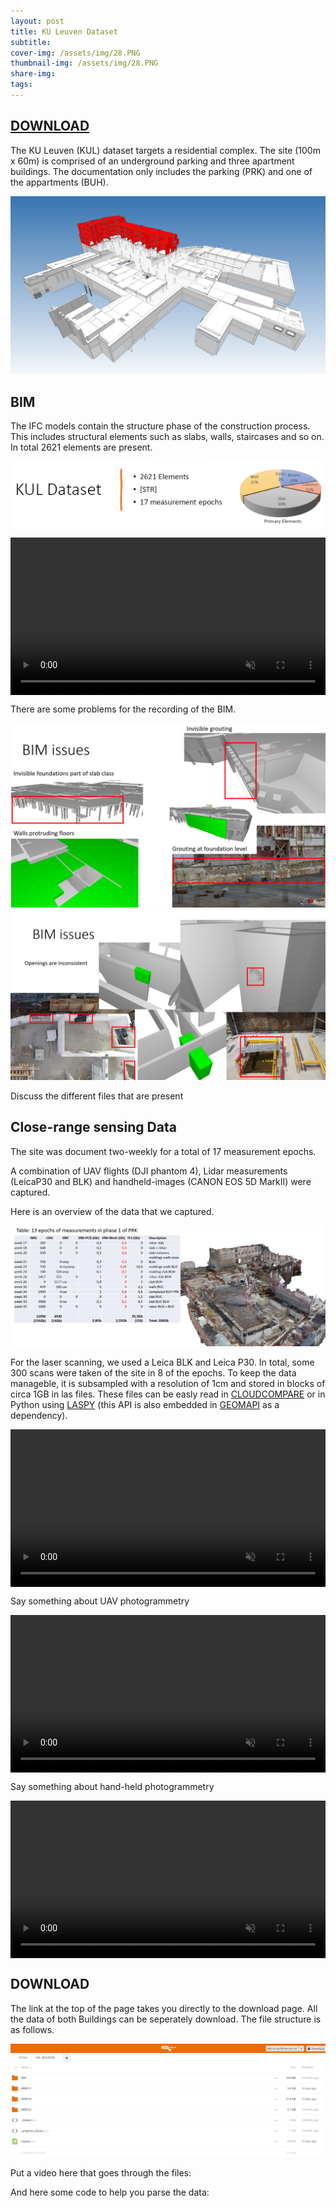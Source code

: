 ```yaml
---
layout: post
title: KU Leuven Dataset
subtitle: 
cover-img: /assets/img/28.PNG
thumbnail-img: /assets/img/28.PNG
share-img: 
tags:
---
```


## [DOWNLOAD](https://surfdrive.surf.nl/files/index.php/s/BCUtjn2hZ06hPt4/authenticate)

The KU Leuven (KUL) dataset targets a residential complex. The site (100m x 60m) is comprised of an underground parking and three apartment buildings. The documentation only includes the parking (PRK) and one of the appartments (BUH).

![site1.PNG](../assets/img/testcase_progress1.PNG)

## BIM

The IFC models contain the structure phase of the construction process. This includes structural elements such as slabs, walls, staircases and so on. In total 2621 elements are present.

![42.PNG](../assets/img/42.PNG)

<div style="display: flex;">
        <video style="width: 100%;" controls autoplay muted>
            <source src="../assets/video/KUL_small.mp4" type="video/mp4">
            Your browser does not support the video tag.
        </video>
</div>

There are some problems for the recording of the BIM.

<div style="width: 100%;">
    <img src="../assets/img/43.PNG" alt="Construction Image" class="full-width-image">
</div>

<div style="width: 100%;">
    <img src="../assets/img/44.PNG" alt="Construction Image" class="full-width-image">
</div>

Discuss the different files that are present



## Close-range sensing Data

The site was document two-weekly for a total of 17 measurement epochs.

A combination of UAV flights (DJI phantom 4), Lidar measurements (LeicaP30 and BLK) and handheld-images (CANON EOS 5D MarkII) were captured.

Here is an overview of the data that we captured.

![site1.PNG](../assets/img/45.PNG)

For the laser scanning, we used a Leica BLK and Leica P30. In total, some 300 scans were taken of the site in 8 of the epochs. To keep the data manageble, it is subsampled with a resolution of 1cm and stored in blocks of circa 1GB in las files. These files can be easly read in [CLOUDCOMPARE](https://www.danielgm.net/cc/) or in Python using [LASPY](https://laspy.readthedocs.io/en/latest/) (this API is also embedded in [GEOMAPI](https://geomatics.pages.gitlab.kuleuven.be/research-projects/geomapi/) as a dependency).

<div style="display: flex;">        <video style="width: 100%;" controls autoplay muted>            <source src="../assets/video/KUL-TLS-small.mp4" type="video/mp4">            Your browser does not support the video tag.        </video></div>

Say something about UAV photogrammetry

<div style="display: flex;">        <video style="width: 100%;" controls autoplay muted>            <source src="../assets/video/KUL-UAV-small.mp4" type="video/mp4">            Your browser does not support the video tag.        </video></div>

Say something about hand-held photogrammetry

<div style="display: flex;">        <video style="width: 100%;" controls autoplay muted>            <source src="../assets/video/KUL-IMG-small.mp4" type="video/mp4">            Your browser does not support the video tag.        </video></div>

## DOWNLOAD

The link at the top of the page takes you directly to the download page. All the data of both Buildings can be seperately download. The file structure is as follows.

![site1.PNG](../assets/img/47.PNG)

Put a video here that goes through the files:

And here some code to help you parse the data:

